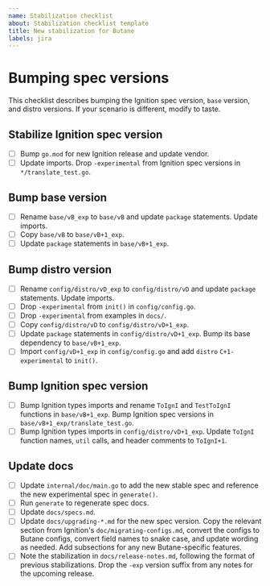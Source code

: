 ```yaml
---
name: Stabilization checklist
about: Stabilization checklist template
title: New stabilization for Butane
labels: jira
---
```


# Bumping spec versions

This checklist describes bumping the Ignition spec version, `base` version, and distro versions. If your scenario is different, modify to taste.

## Stabilize Ignition spec version

- [ ] Bump `go.mod` for new Ignition release and update vendor.
- [ ] Update imports. Drop `-experimental` from Ignition spec versions in `*/translate_test.go`.

## Bump base version

- [ ] Rename `base/vB_exp` to `base/vB` and update `package` statements. Update imports.
- [ ] Copy `base/vB` to `base/vB+1_exp`.
- [ ] Update `package` statements in `base/vB+1_exp`.

## Bump distro version

- [ ] Rename `config/distro/vD_exp` to `config/distro/vD` and update `package` statements. Update imports.
- [ ] Drop `-experimental` from `init()` in `config/config.go`.
- [ ] Drop `-experimental` from examples in `docs/`.
- [ ] Copy `config/distro/vD` to `config/distro/vD+1_exp`.
- [ ] Update `package` statements in `config/distro/vD+1_exp`. Bump its base dependency to `base/vB+1_exp`.
- [ ] Import `config/vD+1_exp` in `config/config.go` and add `distro` `C+1-experimental` to `init()`.

## Bump Ignition spec version

- [ ] Bump Ignition types imports and rename `ToIgnI` and `TestToIgnI` functions in `base/vB+1_exp`. Bump Ignition spec versions in `base/vB+1_exp/translate_test.go`.
- [ ] Bump Ignition types imports in `config/distro/vD+1_exp`. Update `ToIgnI` function names, `util` calls, and header comments to `ToIgnI+1`.

## Update docs

- [ ] Update `internal/doc/main.go` to add the new stable spec and reference the new experimental spec in `generate()`.
- [ ] Run `generate` to regenerate spec docs.
- [ ] Update `docs/specs.md`.
- [ ] Update `docs/upgrading-*.md` for the new spec version. Copy the relevant section from Ignition's `doc/migrating-configs.md`, convert the configs to Butane configs, convert field names to snake case, and update wording as needed. Add subsections for any new Butane-specific features.
- [ ] Note the stabilization in `docs/release-notes.md`, following the format of previous stabilizations. Drop the `-exp` version suffix from any notes for the upcoming release.

